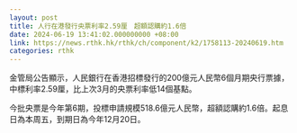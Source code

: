 ```yaml
---
layout: post
title: 人行在港發行央票利率2.59厘　超額認購約1.6倍
date: 2024-06-19 13:41:02.000000000 +08:00
link: https://news.rthk.hk/rthk/ch/component/k2/1758113-20240619.htm
categories: rthk
---
```


金管局公告顯示，人民銀行在香港招標發行的200億元人民幣6個月期央行票據，中標利率2.59厘，比上次3月的央票利率低14個基點。

今批央票是今年第6期，投標申請規模518.6億元人民幣，超額認購約1.6倍。起息日為本周五，到期日為今年12月20日。
